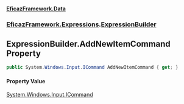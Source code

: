 #### [EficazFramework.Data](EficazFrameworkData.md 'EficazFramework Data')
### [EficazFramework.Expressions](EficazFrameworkData.md#EficazFramework.Expressions 'EficazFramework.Expressions').[ExpressionBuilder](EficazFramework.Expressions/ExpressionBuilder.md 'EficazFramework.Expressions.ExpressionBuilder')

## ExpressionBuilder.AddNewItemCommand Property

```csharp
public System.Windows.Input.ICommand AddNewItemCommand { get; }
```

#### Property Value
[System.Windows.Input.ICommand](https://docs.microsoft.com/en-us/dotnet/api/System.Windows.Input.ICommand 'System.Windows.Input.ICommand')